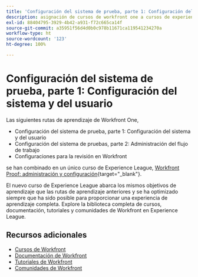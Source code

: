 ```yaml
---
title: 'Configuración del sistema de prueba, parte 1: Configuración del sistema y del usuario'
description: asignación de cursos de workfront one a cursos de experience league
exl-id: 88404795-3929-4b42-a931-f72c665ca14f
source-git-commit: a35951f56d4d0b0c978b11671ca119541234270a
workflow-type: ht
source-wordcount: '123'
ht-degree: 100%

---
```


# Configuración del sistema de prueba, parte 1: Configuración del sistema y del usuario

Las siguientes rutas de aprendizaje de Workfront One,

* Configuración del sistema de prueba, parte 1: Configuración del sistema y del usuario
* Configuración del sistema de pruebas, parte 2: Administración del flujo de trabajo
* Configuraciones para la revisión en Workfront

se han combinado en un único curso de Experience League, [Workfront Proof: administración y configuración](https://experienceleague.adobe.com/?recommended=Workfront-A-1-2022.3.proof){target="_blank"}.

El nuevo curso de Experience League abarca los mismos objetivos de aprendizaje que las rutas de aprendizaje anteriores y se ha optimizado siempre que ha sido posible para proporcionar una experiencia de aprendizaje completa.  Explore la biblioteca completa de cursos, documentación, tutoriales y comunidades de Workfront en Experience League.

## Recursos adicionales

* [Cursos de Workfront](https://experienceleague.adobe.com/?lang=es&amp;Solution=Workfront#courses)
* [Documentación de Workfront](https://experienceleague.adobe.com/docs/workfront.html?lang=es)
* [Tutoriales de Workfront](https://experienceleague.adobe.com/docs/workfront-learn/tutorials-workfront/home.html?lang=es)
* [Comunidades de Workfront](https://experienceleaguecommunities.adobe.com/t5/workfront/ct-p/workfront)
